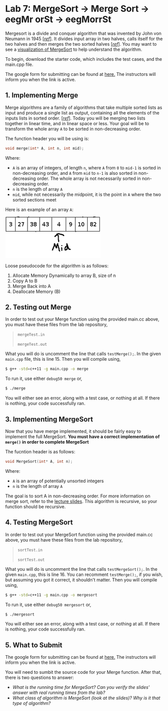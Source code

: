 # Lab 7: MergeSort -> Merge Sort -> eegMr orSt -> eegMorrSt

Mergesort is a divide and conquer algorithm that was invented by John von Neumann in 1945 [[*ref*](https://en.wikipedia.org/wiki/Merge_sort)]. It divides input array in two halves, calls itself for the two halves and then merges the two sorted halves [[*ref*](http://www.geeksforgeeks.org/merge-sort/)]. You may want to see a [visualization of MergeSort](https://www.cs.usfca.edu/~galles/visualization/ComparisonSort.html) to help understand the algorithm.

To begin, download the starter code, which includes the test cases, and the main.cpp file.

The google form for submitting can be found at [here.](https://docs.google.com/forms/d/e/1FAIpQLScxtJN89fotmwUNoY2j59MUob5jw68Ja2ADU9yGayt1JhsXtA/viewform?usp=sf_link) The instructors will inform you when the link is active.

## 1. Implementing Merge

Merge algorithms are a family of algorithms that take multiple sorted lists as input and produce a single list as output, containing all the elements of the inputs lists in sorted order. [[*ref*](https://en.wikipedia.org/wiki/Merge_algorithm)]. Today you will be merging two lists together in linear time, and in linear space or less. Your goal will be to transform the whole array `A` to be sorted in non-decreasing order.

The function header you will be using is:

```c++
void merge(int* A, int n, int mid);
```

Where:

* `A` is an array of integers, of length `n`, where `A` from `0` to `mid-1` is sorted in non-decreasing order, and `A` from `mid` to `n-1` is also sorted in non-decreasing order. The whole array is not necessarily sorted in non-decreasing order.
* `n` is the length of array `A`
* `mid`, while not necessarily the midpoint, it is the point in `A` where the two sorted sections meet

Here is an example of an array `A`:

![Example Pic](/lab-07/array.png?raw=true "Example Array") 

Loose pseudocode for the algorithm is as follows:

1. Allocate Memory Dynamically to array B, size of n
2. Copy A to B
3. Merge Back into A
4. Deallocate Memory (B)


## 2. Testing out Merge

In order to test out your Merge function using the provided main.cc above, you must have these files from the lab repository,

> `mergeTest.in`
> 
> `mergeTest.out`

What you will do is uncomment the line that calls `testMerge();`. In the given `main.cpp` file, this is line 15. Then you will compile using,

```bash
$ g++ -std=c++11 -g main.cpp -o merge
```

To run it, use either `debug50 merge` or,

```bash
$ ./merge
```

You will either see an error, along with a test case, or nothing at all. If there is nothing, your code successfully ran.


## 3. Implementing MergeSort

Now that you have merge implemented, it should be fairly easy to implement the full MergeSort. **You must have a correct implementation of `merge()` in order to complete MergeSort**

The fucntion header is as follows:

```c++
void MergeSort(int* A, int n);
```

Where:

* `A` is an array of potentially unsorted integers
* `n` is the length of array `A`

The goal is to sort A in non-decreasing order. For more information on merge sort, refer to the [lecture slides](http://homepage.cs.uri.edu/~malvarez/teaching/212-f17/files/lecture-10-mergesort.key.pdf). This algorithm is recursive, so your function should be recursive.

## 4. Testing MergeSort

In order to test out your MergeSort function using the provided main.cc above, you must have these files from the lab repository,

> `sortTest.in`
> 
> `sortTest.out`

What you will do is uncomment the line that calls `testMergeSort();`. In the given `main.cpp`, this is line 16. You can recomment `testMerge();`, if you wish, but assuming you got it correct, it shouldn't matter. Then you will compile using,

```bash
$ g++ -std=c++11 -g main.cpp -o mergesort
```

To run it, use either `debug50 mergesort` or,

```bash
$ ./mergesort
```

You will either see an error, along with a test case, or nothing at all. If there is nothing, your code successfully ran.

## 5. What to Submit

The google form for submitting can be found at [here.](https://docs.google.com/forms/d/e/1FAIpQLScxtJN89fotmwUNoY2j59MUob5jw68Ja2ADU9yGayt1JhsXtA/viewform?usp=sf_link) The instructors will inform you when the link is active.

You will need to sumbit the source code for your Merge function. After that, there is two questions to answer:

* *What is the running time for MergeSort? Can you verify the slides' answer with real running times from the lab?*
* *What class of algorithm is MergeSort (look at the slides)? Why is it that type of algorithm?*
